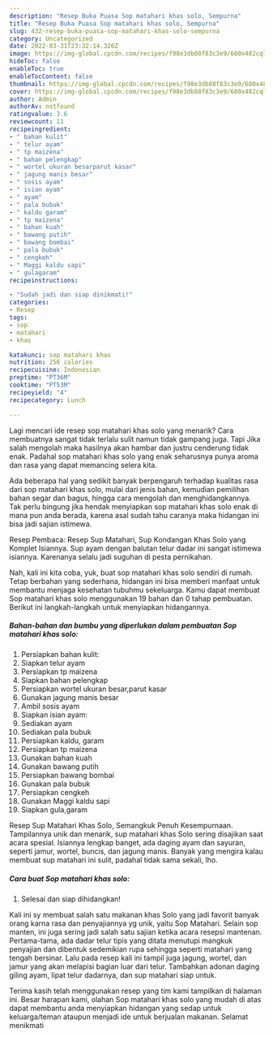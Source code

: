```yaml
---
description: "Resep Buka Puasa Sop matahari khas solo, Sempurna"
title: "Resep Buka Puasa Sop matahari khas solo, Sempurna"
slug: 432-resep-buka-puasa-sop-matahari-khas-solo-sempurna
category: Uncategorized
date: 2022-03-31T23:32:14.326Z
image: https://img-global.cpcdn.com/recipes/f98e3db88f83c3e9/680x482cq70/sop-matahari-khas-solo-foto-resep-utama.jpg
hideToc: false
enableToc: true
enableTocContent: false
thumbnail: https://img-global.cpcdn.com/recipes/f98e3db88f83c3e9/680x482cq70/sop-matahari-khas-solo-foto-resep-utama.jpg
cover: https://img-global.cpcdn.com/recipes/f98e3db88f83c3e9/680x482cq70/sop-matahari-khas-solo-foto-resep-utama.jpg
author: Admin
authorAv: notfound
ratingvalue: 3.6
reviewcount: 11
recipeingredient:
- " bahan kulit"
- " telur ayam"
- " tp maizena"
- " bahan pelengkap"
- " wortel ukuran besarparut kasar"
- " jagung manis besar"
- " sosis ayam"
- " isian ayam"
- " ayam"
- " pala bubuk"
- " kaldu garam"
- " tp maizena"
- " bahan kuah"
- " bawang putih"
- " bawang bombai"
- " pala bubuk"
- " cengkeh"
- " Maggi kaldu sapi"
- " gulagaram"
recipeinstructions:

- "Sudah jadi dan siap dinikmati!"
categories:
- Resep
tags:
- sop
- matahari
- khas

katakunci: sop matahari khas 
nutrition: 256 calories
recipecuisine: Indonesian
preptime: "PT36M"
cooktime: "PT53M"
recipeyield: "4"
recipecategory: Lunch

---
```



Lagi mencari ide resep sop matahari khas solo yang menarik? Cara membuatnya sangat tidak terlalu sulit namun tidak gampang juga. Tapi Jika salah mengolah maka hasilnya akan hambar dan justru cenderung tidak enak. Padahal sop matahari khas solo yang enak seharusnya punya aroma dan rasa yang dapat memancing selera kita.


Ada beberapa hal yang sedikit banyak berpengaruh terhadap kualitas rasa dari sop matahari khas solo, mulai dari jenis bahan, kemudian pemilihan bahan segar dan bagus, hingga cara mengolah dan menghidangkannya. Tak perlu bingung jika hendak menyiapkan sop matahari khas solo enak di mana pun anda berada, karena asal sudah tahu caranya maka hidangan ini bisa jadi sajian istimewa.

Resep Pembaca: Resep Sup Matahari, Sup Kondangan Khas Solo yang Komplet Isiannya. Sup ayam dengan balutan telur dadar ini sangat istimewa isiannya. Karenanya selalu jadi suguhan di pesta pernikahan.


Nah, kali ini kita coba, yuk, buat sop matahari khas solo sendiri di rumah. Tetap berbahan yang sederhana, hidangan ini bisa memberi manfaat untuk membantu menjaga kesehatan tubuhmu sekeluarga. Kamu dapat membuat Sop matahari khas solo menggunakan 19 bahan dan 0 tahap pembuatan. Berikut ini langkah-langkah untuk menyiapkan hidangannya.

<!--inarticleads1-->

##### Bahan-bahan dan bumbu yang diperlukan dalam pembuatan Sop matahari khas solo:

1. Persiapkan  bahan kulit:
1. Siapkan  telur ayam
1. Persiapkan  tp maizena
1. Siapkan  bahan pelengkap
1. Persiapkan  wortel ukuran besar,parut kasar
1. Gunakan  jagung manis besar
1. Ambil  sosis ayam
1. Siapkan  isian ayam:
1. Sediakan  ayam
1. Sediakan  pala bubuk
1. Persiapkan  kaldu, garam
1. Persiapkan  tp maizena
1. Gunakan  bahan kuah
1. Gunakan  bawang putih
1. Persiapkan  bawang bombai
1. Gunakan  pala bubuk
1. Persiapkan  cengkeh
1. Gunakan  Maggi kaldu sapi
1. Siapkan  gula,garam


Resep Sup Matahari Khas Solo, Semangkuk Penuh Kesempurnaan. Tampilannya unik dan menarik, sup matahari khas Solo sering disajikan saat acara spesial. Isiannya lengkap banget, ada daging ayam dan sayuran, seperti jamur, wortel, buncis, dan jagung manis. Banyak yang mengira kalau membuat sup matahari ini sulit, padahal tidak sama sekali, lho. 

<!--inarticleads2-->

##### Cara buat Sop matahari khas solo:


1. Selesai dan siap dihidangkan!

Kali ini sy membuat salah satu makanan khas Solo yang jadi favorit banyak orang karna rasa dan penyajiannya yg unik, yaitu Sop Matahari. Selain sop manten, ini juga sering jadi salah satu sajian ketika acara resepsi mantenan. Pertama-tama, ada dadar telur tipis yang ditata menutupi mangkuk penyajian dan dibentuk sedemikian rupa sehingga seperti matahari yang tengah bersinar. Lalu pada resep kali ini tampil juga jagung, wortel, dan jamur yang akan melapisi bagian luar dari telur. Tambahkan adonan daging giling ayam, lipat telur dadarnya, dan sup matahari siap untuk. 

Terima kasih telah menggunakan resep yang tim kami tampilkan di halaman ini. Besar harapan kami, olahan Sop matahari khas solo yang mudah di atas dapat membantu anda menyiapkan hidangan yang sedap untuk keluarga/teman ataupun menjadi ide untuk berjualan makanan. Selamat menikmati
